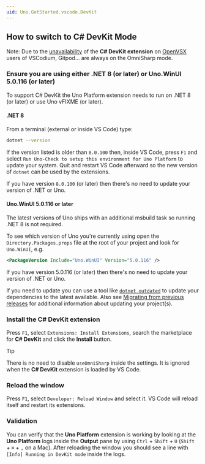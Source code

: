 ```yaml
---
uid: Uno.GetStarted.vscode.DevKit
---
```


## How to switch to C# DevKit Mode

Note: Due to the [unavailability](https://github.com/microsoft/vscode-dotnettools/issues/765) of the **C# DevKit extension** on [OpenVSX](https://open-vsx.org) users of VSCodium, Gitpod... are always on the OmniSharp mode.

### Ensure you are using either .NET 8 (or later) or Uno.WinUI 5.0.116 (or later)

To support C# DevKit the Uno Platform extension needs to run on .NET 8 (or later) or use Uno vFIXME (or later).

#### .NET 8

From a terminal (external or inside VS Code) type:

```bash
dotnet --version
```

If the version listed is older than `8.0.100` then, inside VS Code, press `F1` and select `Run Uno-Check to setup this environment for Uno Platform` to update your system. Quit and restart VS Code afterward so the new version of `dotnet` can be used by the extensions.

If you have version `8.0.100` (or later) then there's no need to update your version of .NET or Uno.

#### Uno.WinUI 5.0.116 or later

The latest versions of Uno ships with an additional msbuild task so running .NET 8 is not required.

To see which version of Uno you're currently using open the `Directory.Packages.props` file at the root of your project and look for `Uno.WinUI`, e.g.

```xml
<PackageVersion Include="Uno.WinUI" Version="5.0.116" />
```

If you have version 5.0.116 (or later) then there's no need to update your version of .NET or Uno.

If you need to update you can use a tool like [`dotnet outdated`](https://github.com/dotnet-outdated/dotnet-outdated) to update your dependencies to the latest available. Also see [Migrating from previous releases](xref:Uno.Development.MigratingFromPreviousReleases]) for additional information about updating your project(s).

### Install the **C# DevKit** extension

Press `F1`, select `Extensions: Install Extensions`, search the marketplace for **C# DevKit** and click the **Install** button.

> [!TIP]
> There is no need to disable `useOmniSharp` inside the settings. It is ignored when the **C# DevKit** extension is loaded by VS Code.

### Reload the window

Press `F1`, select `Developer: Reload Window` and select it. VS Code will reload itself and restart its extensions.

### Validation

You can verify that the **Uno Platform** extension is working by looking at the **Uno Platform** logs inside the **Output** pane by using `Ctrl` + `Shift` + `U` (`Shift` + `⌘` + `,` on a Mac). After reloading the window you should see a line with `[Info] Running in DevKit mode` inside the logs.
